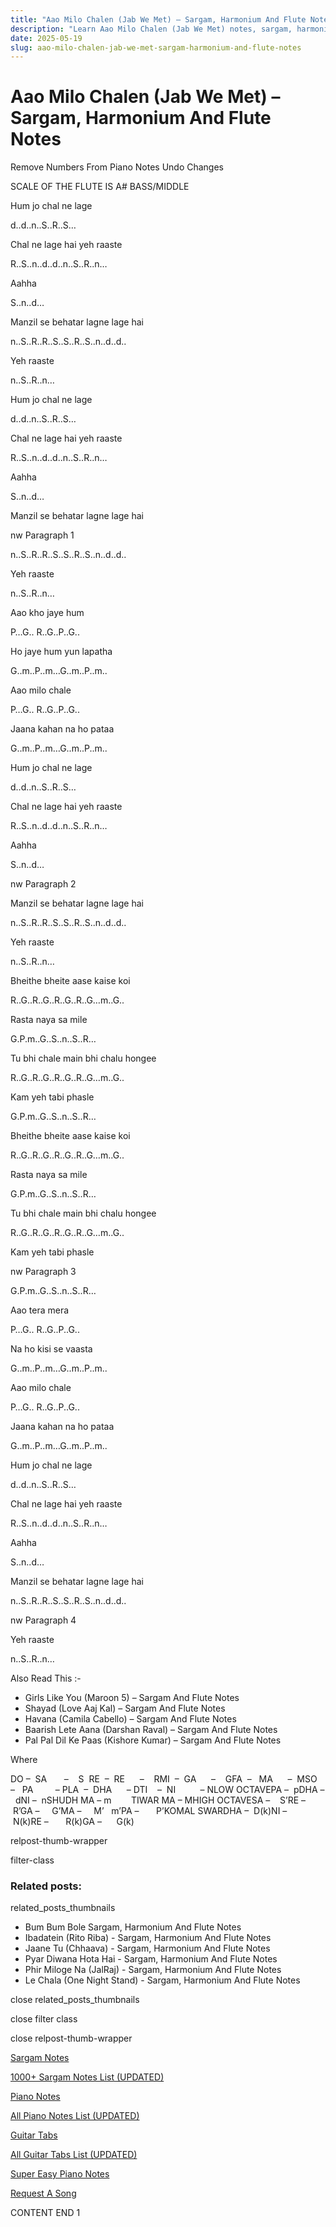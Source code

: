 ```yaml
---
title: "Aao Milo Chalen (Jab We Met) – Sargam, Harmonium And Flute Notes"
description: "Learn Aao Milo Chalen (Jab We Met) notes, sargam, harmonium notations and flute notes. Easy step-by-step tutorial for beginners."
date: 2025-05-19
slug: aao-milo-chalen-jab-we-met-sargam-harmonium-and-flute-notes
---
```


# Aao Milo Chalen (Jab We Met) – Sargam, Harmonium And Flute Notes

Remove Numbers From Piano Notes
Undo Changes

SCALE OF THE FLUTE IS A# BASS/MIDDLE

Hum jo chal ne lage

d..d..n..S..R..S…

Chal ne lage hai yeh raaste

R..S..n..d..d..n..S..R..n…

Aahha

S..n..d…

Manzil se behatar lagne lage hai

n..S..R..R..S..S..R..S..n..d..d..

Yeh raaste

n..S..R..n…

Hum jo chal ne lage

d..d..n..S..R..S…

Chal ne lage hai yeh raaste

R..S..n..d..d..n..S..R..n…

Aahha

S..n..d…

Manzil se behatar lagne lage hai

nw Paragraph 1

n..S..R..R..S..S..R..S..n..d..d..

Yeh raaste

n..S..R..n…

Aao kho jaye hum

P…G.. R..G..P..G..

Ho jaye hum yun lapatha

G..m..P..m…G..m..P..m..

Aao milo chale

P…G.. R..G..P..G..

Jaana kahan na ho pataa

G..m..P..m…G..m..P..m..

Hum jo chal ne lage

d..d..n..S..R..S…

Chal ne lage hai yeh raaste

R..S..n..d..d..n..S..R..n…

Aahha

S..n..d…

nw Paragraph 2

Manzil se behatar lagne lage hai

n..S..R..R..S..S..R..S..n..d..d..

Yeh raaste

n..S..R..n…

Bheithe bheite aase kaise koi

R..G..R..G..R..G..R..G…m..G..

Rasta naya sa mile

G.P.m..G..S..n..S..R…

Tu bhi chale main bhi chalu hongee

R..G..R..G..R..G..R..G…m..G..

Kam yeh tabi phasle

G.P.m..G..S..n..S..R…

Bheithe bheite aase kaise koi

R..G..R..G..R..G..R..G…m..G..

Rasta naya sa mile

G.P.m..G..S..n..S..R…

Tu bhi chale main bhi chalu hongee

R..G..R..G..R..G..R..G…m..G..

Kam yeh tabi phasle

nw Paragraph 3

G.P.m..G..S..n..S..R…

Aao tera mera

P…G.. R..G..P..G..

Na ho kisi se vaasta

G..m..P..m…G..m..P..m..

Aao milo chale

P…G.. R..G..P..G..

Jaana kahan na ho pataa

G..m..P..m…G..m..P..m..

Hum jo chal ne lage

d..d..n..S..R..S…

Chal ne lage hai yeh raaste

R..S..n..d..d..n..S..R..n…

Aahha

S..n..d…

Manzil se behatar lagne lage hai

n..S..R..R..S..S..R..S..n..d..d..

nw Paragraph 4

Yeh raaste

n..S..R..n…

Also Read This :-

* Girls Like You (Maroon 5) – Sargam And Flute Notes
* Shayad (Love Aaj Kal) – Sargam And Flute Notes
* Havana (Camila Cabello) – Sargam And Flute Notes
* Baarish Lete Aana (Darshan Raval) – Sargam And Flute Notes
* Pal Pal Dil Ke Paas (Kishore Kumar) – Sargam And Flute Notes

Where

DO –  SA       –    S  RE  –  RE      –    RMI  –  GA      –    GFA  –   MA      –  MSO  –   PA         – PLA  –  DHA      – DTI    –  NI          – NLOW OCTAVEPA –  pDHA –  dNI –  nSHUDH MA – m        TIWAR MA – MHIGH OCTAVESA –    S’RE –     R’GA –     G’MA –     M’   m’PA –       P’KOMAL SWARDHA –  D(k)NI –       N(k)RE –       R(k)GA –      G(k)

relpost-thumb-wrapper

filter-class

### Related posts:

related_posts_thumbnails

* Bum Bum Bole Sargam, Harmonium And Flute Notes
* Ibadatein (Rito Riba) - Sargam, Harmonium And Flute Notes
* Jaane Tu (Chhaava) - Sargam, Harmonium And Flute Notes
* Pyar Diwana Hota Hai - Sargam, Harmonium And Flute Notes
* Phir Miloge Na (JalRaj) - Sargam, Harmonium And Flute Notes
* Le Chala (One Night Stand) - Sargam, Harmonium And Flute Notes

close related_posts_thumbnails

close filter class

close relpost-thumb-wrapper

[Sargam Notes](https://www.notationsworld.com/sargam-notes.html)

[1000+ Sargam Notes List (UPDATED)](https://www.notationsworld.com/all-songs-list-sargam-notes.html)

[Piano Notes](https://www.notationsworld.com/piano-notes.html)

[All Piano Notes List (UPDATED)](https://www.notationsworld.com/all-songs-list-piano-notes.html)

[Guitar Tabs](https://www.notationsworld.com/guitar-tabs.html)

[All Guitar Tabs List (UPDATED)](https://www.notationsworld.com/all-songs-list-guitar-tabs.html)

[Super Easy Piano Notes](https://studywall.in/)

[Request A Song](https://www.notationsworld.com/request-a-song.html)

CONTENT END 1


